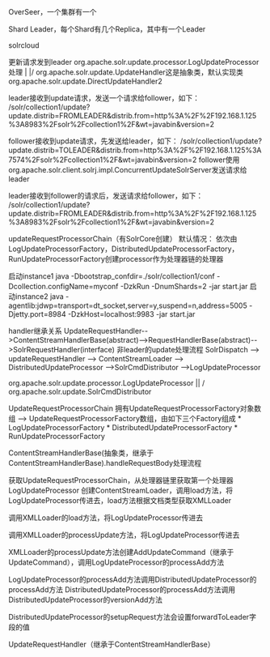 OverSeer，一个集群有一个

Shard Leader，每个Shard有几个Replica，其中有一个Leader

solrcloud

更新请求发到leader
org.apache.solr.update.processor.LogUpdateProcessor处理
	 |
	\|/
org.apache.solr.update.UpdateHandler这是抽象类，默认实现类org.apache.solr.update.DirectUpdateHandler2


leader接收到update请求，发送一个请求给follower，如下：
/solr/collection1/update?update.distrib=FROMLEADER&distrib.from=http%3A%2F%2F192.168.1.125%3A8983%2Fsolr%2Fcollection1%2F&wt=javabin&version=2


follower接收到update请求，先发送给leader，如下：
/solr/collection1/update?update.distrib=TOLEADER&distrib.from=http%3A%2F%2F192.168.1.125%3A7574%2Fsolr%2Fcollection1%2F&wt=javabin&version=2
follower使用org.apache.solr.client.solrj.impl.ConcurrentUpdateSolrServer发送请求给leader

leader接收到follower的请求后，发送请求给follower，如下：
/solr/collection1/update?update.distrib=FROMLEADER&distrib.from=http%3A%2F%2F192.168.1.125%3A8983%2Fsolr%2Fcollection1%2F&wt=javabin&version=2



updateRequestProcessorChain（有SolrCore创建）
默认情况：
依次由LogUpdateProcessorFactory，DistributedUpdateProcessorFactory，RunUpdateProcessorFactory创建processor作为处理器链的处理器


启动instance1
java -Dbootstrap_confdir=./solr/collection1/conf -Dcollection.configName=myconf -DzkRun -DnumShards=2 -jar start.jar
启动instance2
java -agentlib:jdwp=transport=dt_socket,server=y,suspend=n,address=5005 -Djetty.port=8984 -DzkHost=localhost:9983 -jar start.jar


handler继承关系
UpdateRequestHandler-->ContentStreamHandlerBase(abstract)-->RequestHandlerBase(abstract)-->SolrRequestHandler(interface)
非leader的update处理流程
SolrDispatch --> updateRequestHandler --> ContentStreamLoader --> DistributedUpdateProcessor -->SolrCmdDistributor -->LogUpdateProcessor













org.apache.solr.update.processor.LogUpdateProcessor
||
\/
org.apache.solr.update.SolrCmdDistributor













UpdateRequestProcessorChain 拥有UpdateRequestProcessorFactory对象数组
--> UpdateRequestProcessorFactory数组，由如下三个Factory组成
	* LogUpdateProcessorFactory
	* DistributedUpdateProcessorFactory
	* RunUpdateProcessorFactory







ContentStreamHandlerBase(抽象类，继承于ContentStreamHandlerBase).handleRequestBody处理流程

获取UpdateRequestProcessorChain，从处理器链里获取第一个处理器LogUpdateProcessor
创建ContentStreamLoader，调用load方法，将LogUpdateProcessor传进去，load方法根据文档类型获取XMLLoader

调用XMLLoader的load方法，将LogUpdateProcessor传进去

调用XMLLoader的processUpdate方法，将LogUpdateProcessor传进去

XMLLoader的processUpdate方法创建AddUpdateCommand（继承于UpdateCommand），调用LogUpdateProcessor的processAdd方法

LogUpdateProcessor的processAdd方法调用DistributedUpdateProcessor的processAdd方法
DistributedUpdateProcessor的processAdd方法调用DistributedUpdateProcessor的versionAdd方法




DistributedUpdateProcessor的setupRequest方法会设置forwardToLeader字段的值


UpdateRequestHandler（继承于ContentStreamHandlerBase）